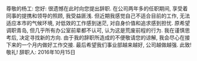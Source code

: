 尊敬的杨工:
您好:
很遗憾在此时向您提出辞职. 在公司两年多的任职期间, 享受着同事的提携和领导的照顾, 我受益匪浅. 但近期我感觉自己不适合目前的工作, 无法适应本市的气候环境, 对低效的工作感到迷茫, 对自身价值和追求感到担忧. 原希望调职青岛, 但几乎所有办公室前辈都不认可, 认为这是荒废前程的行为. 我在谨慎思考后, 决定寻找新的方向. 由于我的辞职所造成的不便敬请您的谅解, 我会尽心在接下来的一个月内做好工作交接. 最后希望我们事业部越来越好, 公司越做越强.
此致!
敬礼!
辞职人:
2016年10月15日
